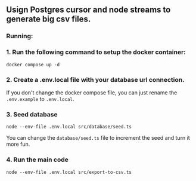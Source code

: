 ## Usign Postgres cursor and node streams to generate big csv files.

### Running:
### 1. Run the following command to setup the docker container:
```
docker compose up -d
```

### 2. Create a .env.local file with your database url connection.
If you don't change the docker compose file, you can just rename the `.env.example` to `.env.local`.

### 3. Seed database
```
node --env-file .env.local src/database/seed.ts
```

You can change the ``database/seed.ts`` file to increment the seed and turn it more fun.

### 4. Run the main code
```
node --env-file .env.local src/export-to-csv.ts
```